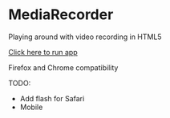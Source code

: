 # MediaRecorder

Playing around with video recording in HTML5

[Click here to run app](https://jayychang.github.io/video-recorder/)  

Firefox and Chrome compatibility

TODO:
* Add flash for Safari
* Mobile

